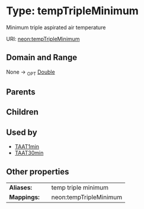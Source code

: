 
# Type: tempTripleMinimum


Minimum triple aspirated air temperature

URI: [neon:tempTripleMinimum](https://data.neonscience.org/tempTripleMinimum)


## Domain and Range

None ->  <sub>OPT</sub> [Double](types/Double.md)

## Parents


## Children


## Used by

 * [TAAT1min](TAAT1min.md)
 * [TAAT30min](TAAT30min.md)

## Other properties

|  |  |  |
| --- | --- | --- |
| **Aliases:** | | temp triple minimum |
| **Mappings:** | | neon:tempTripleMinimum |

